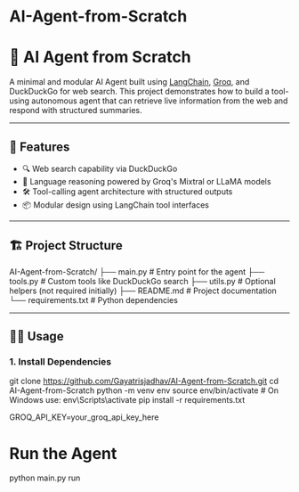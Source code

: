 # AI-Agent-from-Scratch

# 🧠 AI Agent from Scratch

A minimal and modular AI Agent built using [LangChain](https://www.langchain.com/), [Groq](https://groq.com/), and DuckDuckGo for web search. This project demonstrates how to build a tool-using autonomous agent that can retrieve live information from the web and respond with structured summaries.

---

## 🚀 Features

- 🔍 Web search capability via DuckDuckGo
- 🧠 Language reasoning powered by Groq's Mixtral or LLaMA models
- 🛠 Tool-calling agent architecture with structured outputs
- 📦 Modular design using LangChain tool interfaces

---

## 🏗 Project Structure

AI-Agent-from-Scratch/
├── main.py # Entry point for the agent
├── tools.py # Custom tools like DuckDuckGo search
├── utils.py # Optional helpers (not required initially)
├── README.md # Project documentation
└── requirements.txt # Python dependencies


---

## 🧑‍💻 Usage

### 1. Install Dependencies

git clone https://github.com/Gayatrisjadhav/AI-Agent-from-Scratch.git
cd AI-Agent-from-Scratch
python -m venv env
source env/bin/activate  # On Windows use: env\Scripts\activate
pip install -r requirements.txt

GROQ_API_KEY=your_groq_api_key_here

# Run the Agent

python main.py run



  
